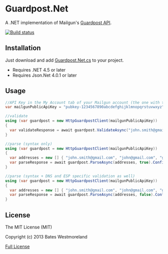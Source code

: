 Guardpost.Net
=============

A .NET implementation of Mailgun's [Guardpost API](https://api.mailgun.net/v2/address).

[![Build status](https://ci.appveyor.com/api/projects/status/72m4u80mt587llc2)](https://ci.appveyor.com/project/rbwestmoreland/guardpost-net)

Installation
---  
Just download and add [Guardpost.Net.cs](src/Guardpost.Net/Guardpost.Net.cs) to your project.

* Requires .NET 4.5 or later
* Requires Json.Net 4.0.1 or later

Usage
---  

```csharp
//API Key in the My Account tab of your Mailgun account (the one with the “pubkey” prefix).
var mailgunPublicApiKey = "pubkey-1234567890abcdefghijklmnopqrstuvwxyz";

//validate
using (var guardpost = new HttpGuardpostClient(mailgunPublicApiKey))
{
  var validateResponse = await guardpost.ValidateAsync("john.smith@gmail.com").ConfigureAwait(false);
}

//parse (syntax only)
using (var guardpost = new HttpGuardpostClient(mailgunPublicApiKey))
{
  var addresses = new [] { "john.smith@gmail.com", "john@gmail.com", "gmail.com" };
  var parseResponse = await guardpost.ParseAsync(addresses, true).ConfigureAwait(false);
}

//parse (syntax + DNS and ESP specific validation as well)
using (var guardpost = new HttpGuardpostClient(mailgunPublicApiKey))
{
  var addresses = new [] { "john.smith@gmail.com", "john@gmail.com", "gmail.com" };
  var parseResponse = await guardpost.ParseAsync(addresses, false).ConfigureAwait(false);
}
``` 

License
---
The MIT License (MIT)

Copyright (c) 2013 Bates Westmoreland 

[Full License](LICENSE)
